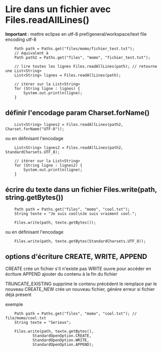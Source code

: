 # Lire dans un fichier avec Files.readAllLines()

**Important** : mettre eclipse en utf-8 pref/general/workspace/text file encoding utf-8

		Path path = Paths.get("files/momo/fichier_test.txt");
		// équivalent à
		Path path2 = Paths.get("files", "momo", "fichier_test.txt");
		
		// lire toutes les lignes Files.readAllLines(path); // retourne une List<String>
		List<String> lignes = Files.readAllLines(path); 
		
		// itérer sur la List<String>
		for (String ligne : lignes) {
			System.out.println(ligne);
		}
		
## définir l'encodage param Charset.forName()

		List<String> lignes2 = Files.readAllLines(path2, Charset.forName("UTF-8"));

ou en définisant l'encodage

		List<String> lignes2 = Files.readAllLines(path2, StandardCharsets.UTF_8);
				
		// itérer sur la List<String>
		for (String ligne : lignes2) {
			System.out.println(ligne);
		}
		
## écrire du texte dans un fichier Files.write(path, string.getBytes())

		Path path = Paths.get("files", "momo", "cool.txt");
		String texte = "Je suis cool\nJe suis vraiment cool.";
		
		Files.write(path, texte.getBytes());	
		
ou en définisant l'encodage

		Files.write(path, texte.getBytes(StandardCharsets.UTF_8));	
		
## options d'écriture CREATE, WRITE, APPEND

CREATE crée un fichier s'il n'existe pas 
WRITE ouvre pour accéder en écriture
APPEND ajouter du contenu à la fin du fichier

TRUNCATE_EXISTING supprime le contenu précédent le remplace par le nouveau
CREATE_NEW crée un nouveau fichier, génère erreur si fichier déjà présent

exemple

		Path path = Paths.get("files", "momo", "cool.txt"); // file/momo/cool.txt
		String texte = "Serieux";
		
		Files.write(path, texte.getBytes(), 
				StandardOpenOption.CREATE,
				StandardOpenOption.WRITE, 
				StandardOpenOption.APPEND);